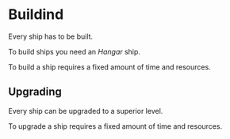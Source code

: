 # Buildind

Every ship has to be built.

To build ships you need an _Hangar_ ship.

To build a ship requires a fixed amount of time and resources.

## Upgrading

Every ship can be upgraded to a superior level.

To upgrade a ship requires a fixed amount of time and resources.